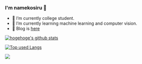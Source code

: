 ### I'm namekosiru 👋
- 🔭 I’m currently college student.
- 🌱 I’m currently learning machine learning and computer vision.
- 📖 Blog is [here](https://namekosiru.hatenablog.com/)

<!-- リポジトリステータス -->
[![hogehoge's github stats](https://github-readme-stats.vercel.app/api?username=namekosiru&hide=contribs&count_private=true&show_icons=true&theme=tokyonight)](https://github.com/ユnamekosiru/)

<!-- ソースコード統計 -->
[![Top used Langs](https://github-readme-stats.vercel.app/api/top-langs/?username=namekosiru&layout=compact&theme=tokyonight)](https://github.com/namekosiru/)


<img src="https://img.shields.io/badge/-Unity-000000.svg?logo=unity&style=plastic">


<!--
**namekosiru/namekosiru** is a ✨ _special_ ✨ repository because its `README.md` (this file) appears on your GitHub profile.

Here are some ideas to get you started:

- 🔭 I’m currently working on ...
- 🌱 I’m currently learning ...
- 👯 I’m looking to collaborate on ...
- 🤔 I’m looking for help with ...
- 💬 Ask me about ...
- 📫 How to reach me: ...
- 😄 Pronouns: ...
- ⚡ Fun fact: ...
-->
